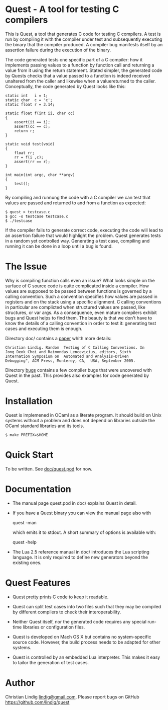 
# Quest - A tool for testing C compilers

This is Quest, a tool that generates C code for testing C compilers. A test
is run by compiling it with the compiler under test and subsequently
executing the binary that the compiler produced. A compiler bug manifests
itself by an assertion failure during the execution of the binary.

The code generated tests one specific part of a C compiler: how it
implements passing values to a function by function call and returning a
value from it using the return statement. Stated simpler, the generated
code by Quests checks that a value passed to a function is indeed received
unaltered from the caller and likewise when a valuereturned to the caller.
Conceptually, the code generated by Quest looks like this:

    static int   i = 1;
    static char  c = 'c'; 
    static float r = 3.14; 

    static float f(int ii, char cc)
    {
        assert(ii == i);
        assert(cc == c);
        return r;
    }

    static void test(void)
    {
        float rr;
        rr = f(i ,c);
        assert(rr == r); 
    }

    int main(int argc, char **argv)
    {
        test();
    }

By compiling and runnung the code with a C compiler we can test that values
are passed and returned to and from a function as expected:

    $ quest > testcase.c
    $ gcc -o testcase testcase.c
    $ ./testcase

If the compiler fails to generate correct code, executing the code will
lead to an assertion failure that would highlight the problem. Quest
generates tests in a random yet controlled way. Generating a test case,
compiling and running it can be done in a loop until a bug is found.

# The Issue

Why is compiling function calls even an issue? What looks simple on the
surface of C source code is quite complicated inside a compiler. How
values are supposed to be passed between functions is governed by a calling
convention. Such a convention specifies how values are passed in registers
and on the stack using a specific alignment. C calling conventions in
particular are complicted when structured values are passed, like
structures, or var args.  As a consequence, even mature compilers exhibit
bugs and Quest helps to find them. The beauty is that we don't have to know
the details of a calling convention in order to test it: generating test
cases and executing them is enough. 

Directory doc/ contains a [paper](doc/lindig-aadebug-2005.pdf) whith more
details:

    Christian Lindig. Random  Testing of C Calling Conventions. In
    Jong Deok Choi and Raimondas Lencevicius, editors, Sixth
    Internation Symposium on  Automated and Analysis-Driven
    Debugging", ACM Press, Monterey, CA,  USA, September 2005. 

Directory [bugs](bugs) contains a few compiler bugs that were uncovered
with Quest in the past. This provides also examples for code generated
by Quest.

# Installation

Quest is implemened in OCaml as a literate program. It should build on Unix
systems without a problem and does not depend on libraries outside the
OCaml standard libraries and its tools.

    $ make PREFIX=$HOME

# Quick Start

To be written. See [doc/quest.pod](doc/quest.pod) for now.

# Documentation

* The manual page quest.pod in doc/ explains Quest in detail. 

* If you have a Quest binary you can view the manual page also with
    
    quest -man

  which emits it to stdout. A short summary of options is available
  with:
   
    quest -help

* The Lua 2.5 reference manual in doc/ introduces the Lua scripting
  language. It is only required to define new generators beyond the
  existing ones.

# Quest Features

* Quest pretty prints C code to keep it readable.

* Quest can split test cases into two files such that they may be
  compiled by different compilers to check their interoperability.

* Neither Quest itself, nor the generated code requires any special
  run-time libraries or configuration files. 

* Quest is developed on Mach OS X but contains no
  system-specific source code. However, the build process needs to be
  adapted for other systems.

* Quest is controlled by an embedded Lua interpreter. This makes it easy to
  tailor the generation of test cases.

# Author

Christian Lindig <lindig@gmail.com>. 
Please report bugs on GitHub https://github.com/lindig/quest

